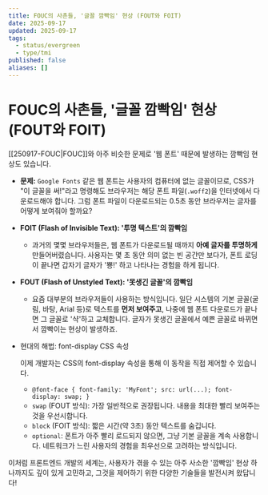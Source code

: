 ```yaml
---
title: FOUC의 사촌들, '글꼴 깜빡임' 현상 (FOUT와 FOIT)
date: 2025-09-17
updated: 2025-09-17
tags:
  - status/evergreen
  - type/tmi
published: false
aliases: []
---
```

# FOUC의 사촌들, '글꼴 깜빡임' 현상 (FOUT와 FOIT)
[[250917-FOUC|FOUC]]와 아주 비슷한 문제로 '웹 폰트' 때문에 발생하는 깜빡임 현상도 있습니다.

- **문제:** `Google Fonts` 같은 웹 폰트는 사용자의 컴퓨터에 없는 글꼴이므로, CSS가 "이 글꼴을 써!"라고 명령해도 브라우저는 해당 폰트 파일(`.woff2`)을 인터넷에서 다운로드해야 합니다. 그럼 폰트 파일이 다운로드되는 0.5초 동안 브라우저는 글자를 어떻게 보여줘야 할까요?
- **FOIT (Flash of Invisible Text): '투명 텍스트'의 깜빡임**
    - 과거의 몇몇 브라우저들은, 웹 폰트가 다운로드될 때까지 **아예 글자를 투명하게** 만들어버렸습니다. 사용자는 몇 초 동안 의미 없는 빈 공간만 보다가, 폰트 로딩이 끝나면 갑자기 글자가 '뿅!' 하고 나타나는 경험을 하게 됩니다.
- **FOUT (Flash of Unstyled Text): '못생긴 글꼴'의 깜빡임**
    - 요즘 대부분의 브라우저들이 사용하는 방식입니다. 일단 시스템의 기본 글꼴(굴림, 바탕, Arial 등)로 텍스트를 **먼저 보여주고**, 나중에 웹 폰트 다운로드가 끝나면 그 글꼴로 '샥'하고 교체합니다. 글자가 못생긴 글꼴에서 예쁜 글꼴로 바뀌면서 깜빡이는 현상이 발생하죠.
- 현대의 해법: font-display CSS 속성

    이제 개발자는 CSS의 font-display 속성을 통해 이 동작을 직접 제어할 수 있습니다.
    - `@font-face { font-family: 'MyFont'; src: url(...); font-display: swap; }`
    - `swap` (FOUT 방식): 가장 일반적으로 권장됩니다. 내용을 최대한 빨리 보여주는 것을 우선시합니다.
    - `block` (FOIT 방식): 짧은 시간(약 3초) 동안 텍스트를 숨깁니다.
    - `optional`: 폰트가 아주 빨리 로드되지 않으면, 그냥 기본 글꼴을 계속 사용합니다. 네트워크가 느린 사용자의 경험을 최우선으로 고려하는 방식입니다.

이처럼 프론트엔드 개발의 세계는, 사용자가 겪을 수 있는 아주 사소한 '깜빡임' 현상 하나까지도 깊이 있게 고민하고, 그것을 제어하기 위한 다양한 기술들을 발전시켜 왔답니다!